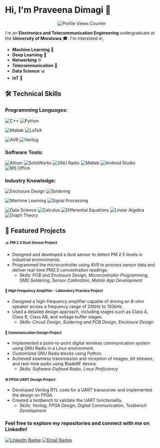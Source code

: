 # Hi, I'm Praveena Dimagi 👋

<p align="center">
  <img src="https://komarev.com/ghpvc/?username=dmpcd&color=yellow" alt="Profile Views Counter">
</p>

I'm an **Electronics and Telecommunication Engineering** undergraduate at the **University of Moratuwa** 🎓. I'm interested in,

- **Machine Learning** 🤖
- **Deep Learning** 🧠
- **Networking**  🌐
- **Telecommunication** 📡
- **Data Science** 📊
- **IoT** 🔗

## 🛠 Technical Skills

### Programming Languages:
![C++](https://img.shields.io/badge/-C%2B%2B-00599C?style=flat&logo=c%2B%2B&logoColor=white)
![Python](https://img.shields.io/badge/-Python-3776AB?style=flat&logo=python&logoColor=white)


![Matlab](https://img.shields.io/badge/-Matlab-0076A8?style=flat&logo=mathworks)
![LaTeX](https://img.shields.io/badge/-LaTeX-008080?style=flat&logo=latex&logoColor=white)


![AVR](https://img.shields.io/badge/-AVR-FF3E00?style=flat&logo=atmel)
![Verilog](https://img.shields.io/badge/-Verilog-00C7B7?style=flat&logo=verilog)

### Software Tools:
![Altium](https://img.shields.io/badge/-Altium-0078D7?style=flat&logo=altiumdesigner)
![SolidWorks](https://img.shields.io/badge/-SolidWorks-EF3B2D?style=flat&logo=solidworks)
![GNU Radio](https://img.shields.io/badge/-GNU%20Radio-083D77?style=flat&logo=gnuradio)
![Matlab](https://img.shields.io/badge/-Matlab-0076A8?style=flat&logo=mathworks)
![Android Studio](https://img.shields.io/badge/-Android%20Studio-3DDC84?style=flat&logo=androidstudio&logoColor=white)
![MS Office](https://img.shields.io/badge/-MS%20Office-D83B01?style=flat&logo=microsoftoffice&logoColor=white)

### Industry Knowledge:
![Enclosure Design](https://img.shields.io/badge/-Enclosure%20Design-9C27B0?style=flat&logo=solidworks&logoColor=white)
![Soldering](https://img.shields.io/badge/-Soldering-F48024?style=flat&logo=raspberrypi)


![Machine Learning](https://img.shields.io/badge/-Machine%20Learning-3776AB?style=flat&logo=tensorflow&logoColor=white)
![Signal Processing](https://img.shields.io/badge/-Signal%20Processing-008080?style=flat&logo=gnuradio&logoColor=white)


![Data Science](https://img.shields.io/badge/-Data%20Science-4CAF50?style=flat&logo=python&logoColor=white)
![Calculus](https://img.shields.io/badge/-Calculus-6A1B9A?style=flat&logo=mathworks&logoColor=white)
![Differential Equations](https://img.shields.io/badge/-Differential%20Equations-0288D1?style=flat&logo=mathworks&logoColor=white)
![Linear Algebra](https://img.shields.io/badge/-Linear%20Algebra-FF5252?style=flat&logo=mathworks&logoColor=white)
![Graph Theory](https://img.shields.io/badge/-Graph%20Theory-8E24AA?style=flat&logo=mathworks&logoColor=white)


## 🌟 Featured Projects

#### <small>🌫️ **PM 2.5 Dust Sensor Project**</small>
- Designed and developed a dust sensor to detect PM 2.5 levels in industrial environments.
- Programmed the microcontroller using AVR to process sensor data and deliver real-time PM2.5 concentration readings.
  - *Skills:* *PCB and Enclosure Design*, *Microcontroller Programming*, *SMD Soldering*, *Sensor Calibration*, *Mobile App Development*

#### <small>🎵 **High Frequency Amplifier - Laboratory Practice Project**</small>
- Designed a high-frequency amplifier capable of driving an 8-ohm speaker across a frequency range of 20kHz to 100kHz.
- Used a detailed design approach, including stages such as Class A, Class B, Class AB, and voltage buffer stages.
  - *Skills:* *Circuit Design*, *Soldering and PCB Design*, *Enclosure Design*

#### <small>📡 **Communication Design Project**</small>
- Implemented a point-to-point digital wireless communication system using GNU Radio in a Linux environment.
- Customized GNU Radio blocks using Python.
- Achieved seamless transmission and reception of images, bit streams, and real-time audio using BladeRF device.
  - *Skills:* *Software-Defined Radio*, *Linux Proficiency*

#### <small>⚙️ **FPGA UART Design Project**</small>
- Developed Verilog RTL code for a UART transceiver and implemented the design on FPGA.
- Created a testbench to validate the UART functionality.
  - *Skills:* *Verilog*, *FPGA Design*, *Digital Communication*, *Testbench Development*




### Feel free to explore my repositories and connect with me on LinkedIn!

[![LinkedIn Badge](https://img.shields.io/badge/-LinkedIn-blue?style=flat-square&logo=Linkedin&logoColor=white&link=https://www.linkedin.com/in/praveen-dissanayaka/)](https://www.linkedin.com/in/prveena2001)
[![Email Badge](https://img.shields.io/badge/Email-praveendissanayaka63%40gmail.com-red?style=flat-square&logo=Gmail&logoColor=white)](mailto:praveenahennadige15@gmail.com)
